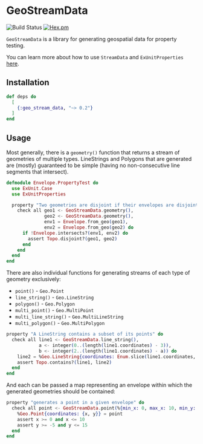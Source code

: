 # GeoStreamData


![Build Status](https://github.com/pkinney/geo_stream_data/actions/workflows/ci.yaml/badge.svg)
[![Hex.pm](https://img.shields.io/hexpm/v/geo_stream_data.svg)](https://hex.pm/packages/geo_stream_data)

`GeoStreamData` is a library for generating geospatial data for property testing.  

You can learn more about how to use `StreamData` and `ExUnitProperties` [here](https://github.com/whatyouhide/stream_data).

## Installation

```elixir
def deps do
  [
    {:geo_stream_data, "~> 0.2"}
  ]
end
```

## Usage

Most generally, there is a `geometry()` function that returns a stream of geometries
of multiple types. LineStrings and Polygons that are generated are (mostly) guaranteed
to be simple (having no non-consecutive line segments that intersect).

```elixir
defmodule Envelope.PropertyTest do
  use ExUnit.Case
  use ExUnitProperties

  property "Two geometries are disjoint if their envelopes are disjoint" do
    check all geo1 <- GeoStreamData.geometry(),
              geo2 <- GeoStreamData.geometry(),
              env1 = Envelope.from_geo(geo1),
              env2 = Envelope.from_geo(geo2) do
      if !Envelope.intersects?(env1, env2) do
        assert Topo.disjoint?(geo1, geo2)
      end
    end
  end
end
```

There are also individual functions for generating streams of each type of geometry exclusively:

* `point()` - `Geo.Point`
* `line_string()` - `Geo.LineString`
* `polygon()` - `Geo.Polygon`
* `multi_point()` - `Geo.MultiPoint`
* `multi_line_string()` - `Geo.MultiLineString`
* `multi_polygon()` - `Geo.MultiPolygon`

```elixir
property "A LineString contains a subset of its points" do
  check all line1 <- GeoStreamData.line_string(),
            a <- integer(0..(length(line1.coordinates) - 3)),
            b <- integer(2..(length(line1.coordinates) - a)) do
    line2 = %Geo.LineString{coordinates: Enum.slice(line1.coordinates, a..(a + b))}
    assert Topo.contains?(line1, line2)
  end
end
```

And each can be passed a map representing an envelope within which the generated geometries should be contained:

```elixir
property "generates a point in a given envelope" do
  check all point <- GeoStreamData.point(%{min_x: 0, max_x: 10, min_y: -5, max_y: 15}) do
    %Geo.Point{coordinates: {x, y}} = point
    assert x >= 0 and x <= 10
    assert y >= -5 and y <= 15
  end
end
```
